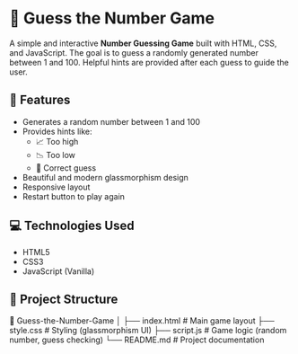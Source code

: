 # 🎯 Guess the Number Game

A simple and interactive **Number Guessing Game** built with HTML, CSS, and JavaScript. The goal is to guess a randomly generated number between 1 and 100. Helpful hints are provided after each guess to guide the user.

## 📌 Features

- Generates a random number between 1 and 100
- Provides hints like:
  - 📈 Too high
  - 📉 Too low
  - 🎉 Correct guess
- Beautiful and modern glassmorphism design
- Responsive layout
- Restart button to play again

## 💻 Technologies Used

- HTML5
- CSS3
- JavaScript (Vanilla)

## 📂 Project Structure
📁 Guess-the-Number-Game
│
├── index.html # Main game layout
├── style.css # Styling (glassmorphism UI)
├── script.js # Game logic (random number, guess checking)
└── README.md # Project documentation

